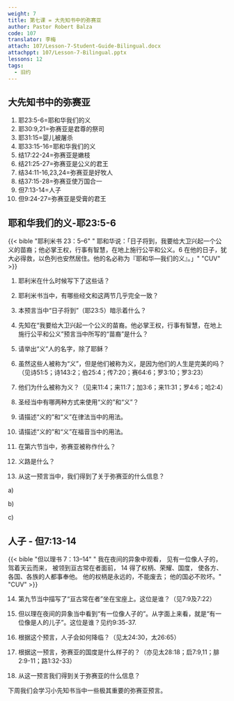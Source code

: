 ```yaml
---
weight: 7
title: 第七课 = 大先知书中的弥赛亚
author: Pastor Robert Balza
code: 107
translator: 李梅
attach: 107/Lesson-7-Student-Guide-Bilingual.docx
attachppt: 107/Lesson-7-Bilingual.pptx
lessons: 12
tags: 
  - 旧约
---
```

## 大先知书中的弥赛亚

1.	耶23:5-6=耶和华我们的义
2.	耶30:9,21=弥赛亚是君尊的祭司
3.	耶31:15=婴儿被屠杀
4.	耶33:15-16=耶和华我们的义
5.	结17:22-24=弥赛亚是嫩枝
6.	结21:25-27=弥赛亚是公义的君王
7.	结34:11-16,23,24=弥赛亚是好牧人
8.	结37:15-28=弥赛亚使万国合一
9.	但7:13-14=人子
10.	但9:24-27=弥赛亚是受膏的君王

## 耶和华我们的义-耶23:5-6

{{< bible "耶利米书 23：5–6" " 耶和华说：「日子将到，我要给大卫兴起一个公义的苗裔；他必掌王权，行事有智慧，在地上施行公平和公义。6 在他的日子，犹大必得救，以色列也安然居住。他的名必称为『耶和华—我们的义』。」" "CUV" >}}

1)	耶利米在什么时候写下了这些话？

2)	耶利米书当中，有哪些经文和这两节几乎完全一致？

3)	本预言当中“日子将到”（耶23:5）暗示着什么？

4)	先知在“我要给大卫兴起一个公义的苗裔。他必掌王权，行事有智慧，在地上施行公平和公义”预言当中所写的“苗裔”是什么？

5)	请举出“义”人的名字，除了耶稣？

6)	虽然这些人被称为“义”，但是他们被称为义，是因为他们的人生是完美的吗？（见诗51:5；诗143:2；伯25:4；传7:20；赛64:6；罗3:10；罗3:23）

7)	他们为什么被称为义？（见来11:4；来11:7；加3:6；来11:31；罗4:6；哈2:4）

8)	圣经当中有哪两种方式来使用“义的”和“义”？

9)	请描述“义的”和“义”在律法当中的用法。

10)	请描述“义的”和“义”在福音当中的用法。

11)	在第六节当中，弥赛亚被称作什么？

12)	义路是什么？

13)	从这一预言当中，我们得到了关于弥赛亚的什么信息？

a)	

b)	

c)	

## 人子 - 但7:13-14

{{< bible "但以理书 7：13–14" " 我在夜间的异象中观看， 见有一位像人子的， 驾着天云而来， 被领到亘古常在者面前， 14 得了权柄、荣耀、国度， 使各方、各国、各族的人都事奉他。 他的权柄是永远的，不能废去； 他的国必不败坏。" "CUV" >}}

14)	第九节当中描写了“亘古常在者”坐在宝座上。这位是谁？（见7:9及7:22）

15)	但以理在夜间的异象当中看到“有一位像人子的”。从字面上来看，就是“有一位像是人的儿子”。这位是谁？见约9:35-37.

16)	根据这个预言，人子会如何降临？（见太24:30，太26:65）

17)	根据这一预言，弥赛亚的国度是什么样子的？（亦见太28:18；启7:9,11；腓2:9-11；路1:32-33）

18)	从这一预言我们得到关于弥赛亚的什么信息？

下周我们会学习小先知书当中一些极其重要的弥赛亚预言。